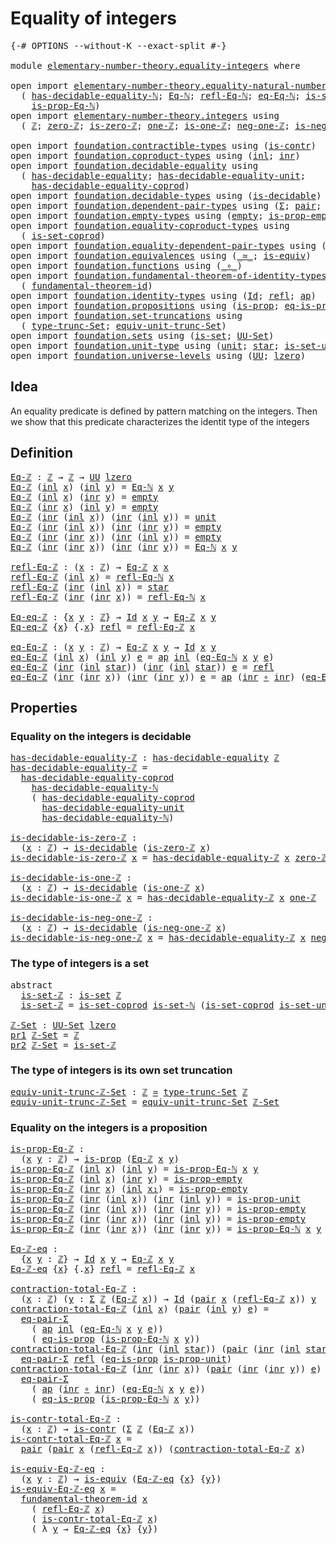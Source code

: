 # Equality of integers

<pre class="Agda"><a id="33" class="Symbol">{-#</a> <a id="37" class="Keyword">OPTIONS</a> <a id="45" class="Pragma">--without-K</a> <a id="57" class="Pragma">--exact-split</a> <a id="71" class="Symbol">#-}</a>

<a id="76" class="Keyword">module</a> <a id="83" href="elementary-number-theory.equality-integers.html" class="Module">elementary-number-theory.equality-integers</a> <a id="126" class="Keyword">where</a>

<a id="133" class="Keyword">open</a> <a id="138" class="Keyword">import</a> <a id="145" href="elementary-number-theory.equality-natural-numbers.html" class="Module">elementary-number-theory.equality-natural-numbers</a> <a id="195" class="Keyword">using</a>
  <a id="203" class="Symbol">(</a> <a id="205" href="elementary-number-theory.equality-natural-numbers.html#2678" class="Function">has-decidable-equality-ℕ</a><a id="229" class="Symbol">;</a> <a id="231" href="elementary-number-theory.equality-natural-numbers.html#1527" class="Function">Eq-ℕ</a><a id="235" class="Symbol">;</a> <a id="237" href="elementary-number-theory.equality-natural-numbers.html#1938" class="Function">refl-Eq-ℕ</a><a id="246" class="Symbol">;</a> <a id="248" href="elementary-number-theory.equality-natural-numbers.html#2106" class="Function">eq-Eq-ℕ</a><a id="255" class="Symbol">;</a> <a id="257" href="elementary-number-theory.equality-natural-numbers.html#2249" class="Function">is-set-ℕ</a><a id="265" class="Symbol">;</a>
    <a id="271" href="elementary-number-theory.equality-natural-numbers.html#1689" class="Function">is-prop-Eq-ℕ</a><a id="283" class="Symbol">)</a>
<a id="285" class="Keyword">open</a> <a id="290" class="Keyword">import</a> <a id="297" href="elementary-number-theory.integers.html" class="Module">elementary-number-theory.integers</a> <a id="331" class="Keyword">using</a>
  <a id="339" class="Symbol">(</a> <a id="341" href="elementary-number-theory.integers.html#1789" class="Function">ℤ</a><a id="342" class="Symbol">;</a> <a id="344" href="elementary-number-theory.integers.html#2041" class="Function">zero-ℤ</a><a id="350" class="Symbol">;</a> <a id="352" href="elementary-number-theory.integers.html#2077" class="Function">is-zero-ℤ</a><a id="361" class="Symbol">;</a> <a id="363" href="elementary-number-theory.integers.html#2282" class="Function">one-ℤ</a><a id="368" class="Symbol">;</a> <a id="370" href="elementary-number-theory.integers.html#2315" class="Function">is-one-ℤ</a><a id="378" class="Symbol">;</a> <a id="380" href="elementary-number-theory.integers.html#1917" class="Function">neg-one-ℤ</a><a id="389" class="Symbol">;</a> <a id="391" href="elementary-number-theory.integers.html#1958" class="Function">is-neg-one-ℤ</a><a id="403" class="Symbol">)</a>

<a id="406" class="Keyword">open</a> <a id="411" class="Keyword">import</a> <a id="418" href="foundation.contractible-types.html" class="Module">foundation.contractible-types</a> <a id="448" class="Keyword">using</a> <a id="454" class="Symbol">(</a><a id="455" href="foundation-core.contractible-types.html#925" class="Function">is-contr</a><a id="463" class="Symbol">)</a>
<a id="465" class="Keyword">open</a> <a id="470" class="Keyword">import</a> <a id="477" href="foundation.coproduct-types.html" class="Module">foundation.coproduct-types</a> <a id="504" class="Keyword">using</a> <a id="510" class="Symbol">(</a><a id="511" href="foundation.coproduct-types.html#1239" class="InductiveConstructor">inl</a><a id="514" class="Symbol">;</a> <a id="516" href="foundation.coproduct-types.html#1262" class="InductiveConstructor">inr</a><a id="519" class="Symbol">)</a>
<a id="521" class="Keyword">open</a> <a id="526" class="Keyword">import</a> <a id="533" href="foundation.decidable-equality.html" class="Module">foundation.decidable-equality</a> <a id="563" class="Keyword">using</a>
  <a id="571" class="Symbol">(</a> <a id="573" href="foundation.decidable-equality.html#1785" class="Function">has-decidable-equality</a><a id="595" class="Symbol">;</a> <a id="597" href="foundation.decidable-equality.html#2346" class="Function">has-decidable-equality-unit</a><a id="624" class="Symbol">;</a>
    <a id="630" href="foundation.decidable-equality.html#10237" class="Function">has-decidable-equality-coprod</a><a id="659" class="Symbol">)</a>
<a id="661" class="Keyword">open</a> <a id="666" class="Keyword">import</a> <a id="673" href="foundation.decidable-types.html" class="Module">foundation.decidable-types</a> <a id="700" class="Keyword">using</a> <a id="706" class="Symbol">(</a><a id="707" href="foundation.decidable-types.html#1741" class="Function">is-decidable</a><a id="719" class="Symbol">)</a>
<a id="721" class="Keyword">open</a> <a id="726" class="Keyword">import</a> <a id="733" href="foundation.dependent-pair-types.html" class="Module">foundation.dependent-pair-types</a> <a id="765" class="Keyword">using</a> <a id="771" class="Symbol">(</a><a id="772" href="foundation-core.dependent-pair-types.html#502" class="Record">Σ</a><a id="773" class="Symbol">;</a> <a id="775" href="foundation-core.dependent-pair-types.html#575" class="InductiveConstructor">pair</a><a id="779" class="Symbol">;</a> <a id="781" href="foundation-core.dependent-pair-types.html#592" class="Field">pr1</a><a id="784" class="Symbol">;</a> <a id="786" href="foundation-core.dependent-pair-types.html#604" class="Field">pr2</a><a id="789" class="Symbol">)</a>
<a id="791" class="Keyword">open</a> <a id="796" class="Keyword">import</a> <a id="803" href="foundation.empty-types.html" class="Module">foundation.empty-types</a> <a id="826" class="Keyword">using</a> <a id="832" class="Symbol">(</a><a id="833" href="foundation-core.empty-types.html#1044" class="Datatype">empty</a><a id="838" class="Symbol">;</a> <a id="840" href="foundation-core.empty-types.html#2364" class="Function">is-prop-empty</a><a id="853" class="Symbol">)</a>
<a id="855" class="Keyword">open</a> <a id="860" class="Keyword">import</a> <a id="867" href="foundation.equality-coproduct-types.html" class="Module">foundation.equality-coproduct-types</a> <a id="903" class="Keyword">using</a>
  <a id="911" class="Symbol">(</a> <a id="913" href="foundation.equality-coproduct-types.html#11156" class="Function">is-set-coprod</a><a id="926" class="Symbol">)</a>
<a id="928" class="Keyword">open</a> <a id="933" class="Keyword">import</a> <a id="940" href="foundation.equality-dependent-pair-types.html" class="Module">foundation.equality-dependent-pair-types</a> <a id="981" class="Keyword">using</a> <a id="987" class="Symbol">(</a><a id="988" href="foundation.equality-dependent-pair-types.html#1273" class="Function">eq-pair-Σ</a><a id="997" class="Symbol">)</a>
<a id="999" class="Keyword">open</a> <a id="1004" class="Keyword">import</a> <a id="1011" href="foundation.equivalences.html" class="Module">foundation.equivalences</a> <a id="1035" class="Keyword">using</a> <a id="1041" class="Symbol">(</a><a id="1042" href="foundation-core.equivalences.html#1607" class="Function Operator">_≃_</a><a id="1045" class="Symbol">;</a> <a id="1047" href="foundation-core.equivalences.html#1542" class="Function">is-equiv</a><a id="1055" class="Symbol">)</a>
<a id="1057" class="Keyword">open</a> <a id="1062" class="Keyword">import</a> <a id="1069" href="foundation.functions.html" class="Module">foundation.functions</a> <a id="1090" class="Keyword">using</a> <a id="1096" class="Symbol">(</a><a id="1097" href="foundation-core.functions.html#407" class="Function Operator">_∘_</a><a id="1100" class="Symbol">)</a>
<a id="1102" class="Keyword">open</a> <a id="1107" class="Keyword">import</a> <a id="1114" href="foundation.fundamental-theorem-of-identity-types.html" class="Module">foundation.fundamental-theorem-of-identity-types</a> <a id="1163" class="Keyword">using</a>
  <a id="1171" class="Symbol">(</a> <a id="1173" href="foundation-core.fundamental-theorem-of-identity-types.html#1888" class="Function">fundamental-theorem-id</a><a id="1195" class="Symbol">)</a>
<a id="1197" class="Keyword">open</a> <a id="1202" class="Keyword">import</a> <a id="1209" href="foundation.identity-types.html" class="Module">foundation.identity-types</a> <a id="1235" class="Keyword">using</a> <a id="1241" class="Symbol">(</a><a id="1242" href="foundation-core.identity-types.html#641" class="Datatype">Id</a><a id="1244" class="Symbol">;</a> <a id="1246" href="foundation-core.identity-types.html#694" class="InductiveConstructor">refl</a><a id="1250" class="Symbol">;</a> <a id="1252" href="foundation-core.identity-types.html#2853" class="Function">ap</a><a id="1254" class="Symbol">)</a>
<a id="1256" class="Keyword">open</a> <a id="1261" class="Keyword">import</a> <a id="1268" href="foundation.propositions.html" class="Module">foundation.propositions</a> <a id="1292" class="Keyword">using</a> <a id="1298" class="Symbol">(</a><a id="1299" href="foundation-core.propositions.html#1246" class="Function">is-prop</a><a id="1306" class="Symbol">;</a> <a id="1308" href="foundation-core.propositions.html#2649" class="Function">eq-is-prop</a><a id="1318" class="Symbol">)</a>
<a id="1320" class="Keyword">open</a> <a id="1325" class="Keyword">import</a> <a id="1332" href="foundation.set-truncations.html" class="Module">foundation.set-truncations</a> <a id="1359" class="Keyword">using</a>
  <a id="1367" class="Symbol">(</a> <a id="1369" href="foundation.set-truncations.html#3386" class="Postulate">type-trunc-Set</a><a id="1383" class="Symbol">;</a> <a id="1385" href="foundation.set-truncations.html#11287" class="Function">equiv-unit-trunc-Set</a><a id="1405" class="Symbol">)</a>
<a id="1407" class="Keyword">open</a> <a id="1412" class="Keyword">import</a> <a id="1419" href="foundation.sets.html" class="Module">foundation.sets</a> <a id="1435" class="Keyword">using</a> <a id="1441" class="Symbol">(</a><a id="1442" href="foundation-core.sets.html#1099" class="Function">is-set</a><a id="1448" class="Symbol">;</a> <a id="1450" href="foundation-core.sets.html#1177" class="Function">UU-Set</a><a id="1456" class="Symbol">)</a>
<a id="1458" class="Keyword">open</a> <a id="1463" class="Keyword">import</a> <a id="1470" href="foundation.unit-type.html" class="Module">foundation.unit-type</a> <a id="1491" class="Keyword">using</a> <a id="1497" class="Symbol">(</a><a id="1498" href="foundation.unit-type.html#975" class="Datatype">unit</a><a id="1502" class="Symbol">;</a> <a id="1504" href="foundation.unit-type.html#999" class="InductiveConstructor">star</a><a id="1508" class="Symbol">;</a> <a id="1510" href="foundation.unit-type.html#2613" class="Function">is-set-unit</a><a id="1521" class="Symbol">;</a> <a id="1523" href="foundation.unit-type.html#2408" class="Function">is-prop-unit</a><a id="1535" class="Symbol">)</a>
<a id="1537" class="Keyword">open</a> <a id="1542" class="Keyword">import</a> <a id="1549" href="foundation.universe-levels.html" class="Module">foundation.universe-levels</a> <a id="1576" class="Keyword">using</a> <a id="1582" class="Symbol">(</a><a id="1583" href="foundation-core.universe-levels.html#222" class="Primitive">UU</a><a id="1585" class="Symbol">;</a> <a id="1587" href="Agda.Primitive.html#764" class="Primitive">lzero</a><a id="1592" class="Symbol">)</a>
</pre>
## Idea

An equality predicate is defined by pattern matching on the integers. Then we show that this predicate characterizes the identit type of the integers

## Definition

<pre class="Agda"><a id="Eq-ℤ"></a><a id="1782" href="elementary-number-theory.equality-integers.html#1782" class="Function">Eq-ℤ</a> <a id="1787" class="Symbol">:</a> <a id="1789" href="elementary-number-theory.integers.html#1789" class="Function">ℤ</a> <a id="1791" class="Symbol">→</a> <a id="1793" href="elementary-number-theory.integers.html#1789" class="Function">ℤ</a> <a id="1795" class="Symbol">→</a> <a id="1797" href="foundation-core.universe-levels.html#222" class="Primitive">UU</a> <a id="1800" href="Agda.Primitive.html#764" class="Primitive">lzero</a>
<a id="1806" href="elementary-number-theory.equality-integers.html#1782" class="Function">Eq-ℤ</a> <a id="1811" class="Symbol">(</a><a id="1812" href="foundation.coproduct-types.html#1239" class="InductiveConstructor">inl</a> <a id="1816" href="elementary-number-theory.equality-integers.html#1816" class="Bound">x</a><a id="1817" class="Symbol">)</a> <a id="1819" class="Symbol">(</a><a id="1820" href="foundation.coproduct-types.html#1239" class="InductiveConstructor">inl</a> <a id="1824" href="elementary-number-theory.equality-integers.html#1824" class="Bound">y</a><a id="1825" class="Symbol">)</a> <a id="1827" class="Symbol">=</a> <a id="1829" href="elementary-number-theory.equality-natural-numbers.html#1527" class="Function">Eq-ℕ</a> <a id="1834" href="elementary-number-theory.equality-integers.html#1816" class="Bound">x</a> <a id="1836" href="elementary-number-theory.equality-integers.html#1824" class="Bound">y</a>
<a id="1838" href="elementary-number-theory.equality-integers.html#1782" class="Function">Eq-ℤ</a> <a id="1843" class="Symbol">(</a><a id="1844" href="foundation.coproduct-types.html#1239" class="InductiveConstructor">inl</a> <a id="1848" href="elementary-number-theory.equality-integers.html#1848" class="Bound">x</a><a id="1849" class="Symbol">)</a> <a id="1851" class="Symbol">(</a><a id="1852" href="foundation.coproduct-types.html#1262" class="InductiveConstructor">inr</a> <a id="1856" href="elementary-number-theory.equality-integers.html#1856" class="Bound">y</a><a id="1857" class="Symbol">)</a> <a id="1859" class="Symbol">=</a> <a id="1861" href="foundation-core.empty-types.html#1044" class="Datatype">empty</a>
<a id="1867" href="elementary-number-theory.equality-integers.html#1782" class="Function">Eq-ℤ</a> <a id="1872" class="Symbol">(</a><a id="1873" href="foundation.coproduct-types.html#1262" class="InductiveConstructor">inr</a> <a id="1877" href="elementary-number-theory.equality-integers.html#1877" class="Bound">x</a><a id="1878" class="Symbol">)</a> <a id="1880" class="Symbol">(</a><a id="1881" href="foundation.coproduct-types.html#1239" class="InductiveConstructor">inl</a> <a id="1885" href="elementary-number-theory.equality-integers.html#1885" class="Bound">y</a><a id="1886" class="Symbol">)</a> <a id="1888" class="Symbol">=</a> <a id="1890" href="foundation-core.empty-types.html#1044" class="Datatype">empty</a>
<a id="1896" href="elementary-number-theory.equality-integers.html#1782" class="Function">Eq-ℤ</a> <a id="1901" class="Symbol">(</a><a id="1902" href="foundation.coproduct-types.html#1262" class="InductiveConstructor">inr</a> <a id="1906" class="Symbol">(</a><a id="1907" href="foundation.coproduct-types.html#1239" class="InductiveConstructor">inl</a> <a id="1911" href="elementary-number-theory.equality-integers.html#1911" class="Bound">x</a><a id="1912" class="Symbol">))</a> <a id="1915" class="Symbol">(</a><a id="1916" href="foundation.coproduct-types.html#1262" class="InductiveConstructor">inr</a> <a id="1920" class="Symbol">(</a><a id="1921" href="foundation.coproduct-types.html#1239" class="InductiveConstructor">inl</a> <a id="1925" href="elementary-number-theory.equality-integers.html#1925" class="Bound">y</a><a id="1926" class="Symbol">))</a> <a id="1929" class="Symbol">=</a> <a id="1931" href="foundation.unit-type.html#975" class="Datatype">unit</a>
<a id="1936" href="elementary-number-theory.equality-integers.html#1782" class="Function">Eq-ℤ</a> <a id="1941" class="Symbol">(</a><a id="1942" href="foundation.coproduct-types.html#1262" class="InductiveConstructor">inr</a> <a id="1946" class="Symbol">(</a><a id="1947" href="foundation.coproduct-types.html#1239" class="InductiveConstructor">inl</a> <a id="1951" href="elementary-number-theory.equality-integers.html#1951" class="Bound">x</a><a id="1952" class="Symbol">))</a> <a id="1955" class="Symbol">(</a><a id="1956" href="foundation.coproduct-types.html#1262" class="InductiveConstructor">inr</a> <a id="1960" class="Symbol">(</a><a id="1961" href="foundation.coproduct-types.html#1262" class="InductiveConstructor">inr</a> <a id="1965" href="elementary-number-theory.equality-integers.html#1965" class="Bound">y</a><a id="1966" class="Symbol">))</a> <a id="1969" class="Symbol">=</a> <a id="1971" href="foundation-core.empty-types.html#1044" class="Datatype">empty</a>
<a id="1977" href="elementary-number-theory.equality-integers.html#1782" class="Function">Eq-ℤ</a> <a id="1982" class="Symbol">(</a><a id="1983" href="foundation.coproduct-types.html#1262" class="InductiveConstructor">inr</a> <a id="1987" class="Symbol">(</a><a id="1988" href="foundation.coproduct-types.html#1262" class="InductiveConstructor">inr</a> <a id="1992" href="elementary-number-theory.equality-integers.html#1992" class="Bound">x</a><a id="1993" class="Symbol">))</a> <a id="1996" class="Symbol">(</a><a id="1997" href="foundation.coproduct-types.html#1262" class="InductiveConstructor">inr</a> <a id="2001" class="Symbol">(</a><a id="2002" href="foundation.coproduct-types.html#1239" class="InductiveConstructor">inl</a> <a id="2006" href="elementary-number-theory.equality-integers.html#2006" class="Bound">y</a><a id="2007" class="Symbol">))</a> <a id="2010" class="Symbol">=</a> <a id="2012" href="foundation-core.empty-types.html#1044" class="Datatype">empty</a>
<a id="2018" href="elementary-number-theory.equality-integers.html#1782" class="Function">Eq-ℤ</a> <a id="2023" class="Symbol">(</a><a id="2024" href="foundation.coproduct-types.html#1262" class="InductiveConstructor">inr</a> <a id="2028" class="Symbol">(</a><a id="2029" href="foundation.coproduct-types.html#1262" class="InductiveConstructor">inr</a> <a id="2033" href="elementary-number-theory.equality-integers.html#2033" class="Bound">x</a><a id="2034" class="Symbol">))</a> <a id="2037" class="Symbol">(</a><a id="2038" href="foundation.coproduct-types.html#1262" class="InductiveConstructor">inr</a> <a id="2042" class="Symbol">(</a><a id="2043" href="foundation.coproduct-types.html#1262" class="InductiveConstructor">inr</a> <a id="2047" href="elementary-number-theory.equality-integers.html#2047" class="Bound">y</a><a id="2048" class="Symbol">))</a> <a id="2051" class="Symbol">=</a> <a id="2053" href="elementary-number-theory.equality-natural-numbers.html#1527" class="Function">Eq-ℕ</a> <a id="2058" href="elementary-number-theory.equality-integers.html#2033" class="Bound">x</a> <a id="2060" href="elementary-number-theory.equality-integers.html#2047" class="Bound">y</a>

<a id="refl-Eq-ℤ"></a><a id="2063" href="elementary-number-theory.equality-integers.html#2063" class="Function">refl-Eq-ℤ</a> <a id="2073" class="Symbol">:</a> <a id="2075" class="Symbol">(</a><a id="2076" href="elementary-number-theory.equality-integers.html#2076" class="Bound">x</a> <a id="2078" class="Symbol">:</a> <a id="2080" href="elementary-number-theory.integers.html#1789" class="Function">ℤ</a><a id="2081" class="Symbol">)</a> <a id="2083" class="Symbol">→</a> <a id="2085" href="elementary-number-theory.equality-integers.html#1782" class="Function">Eq-ℤ</a> <a id="2090" href="elementary-number-theory.equality-integers.html#2076" class="Bound">x</a> <a id="2092" href="elementary-number-theory.equality-integers.html#2076" class="Bound">x</a>
<a id="2094" href="elementary-number-theory.equality-integers.html#2063" class="Function">refl-Eq-ℤ</a> <a id="2104" class="Symbol">(</a><a id="2105" href="foundation.coproduct-types.html#1239" class="InductiveConstructor">inl</a> <a id="2109" href="elementary-number-theory.equality-integers.html#2109" class="Bound">x</a><a id="2110" class="Symbol">)</a> <a id="2112" class="Symbol">=</a> <a id="2114" href="elementary-number-theory.equality-natural-numbers.html#1938" class="Function">refl-Eq-ℕ</a> <a id="2124" href="elementary-number-theory.equality-integers.html#2109" class="Bound">x</a>
<a id="2126" href="elementary-number-theory.equality-integers.html#2063" class="Function">refl-Eq-ℤ</a> <a id="2136" class="Symbol">(</a><a id="2137" href="foundation.coproduct-types.html#1262" class="InductiveConstructor">inr</a> <a id="2141" class="Symbol">(</a><a id="2142" href="foundation.coproduct-types.html#1239" class="InductiveConstructor">inl</a> <a id="2146" href="elementary-number-theory.equality-integers.html#2146" class="Bound">x</a><a id="2147" class="Symbol">))</a> <a id="2150" class="Symbol">=</a> <a id="2152" href="foundation.unit-type.html#999" class="InductiveConstructor">star</a>
<a id="2157" href="elementary-number-theory.equality-integers.html#2063" class="Function">refl-Eq-ℤ</a> <a id="2167" class="Symbol">(</a><a id="2168" href="foundation.coproduct-types.html#1262" class="InductiveConstructor">inr</a> <a id="2172" class="Symbol">(</a><a id="2173" href="foundation.coproduct-types.html#1262" class="InductiveConstructor">inr</a> <a id="2177" href="elementary-number-theory.equality-integers.html#2177" class="Bound">x</a><a id="2178" class="Symbol">))</a> <a id="2181" class="Symbol">=</a> <a id="2183" href="elementary-number-theory.equality-natural-numbers.html#1938" class="Function">refl-Eq-ℕ</a> <a id="2193" href="elementary-number-theory.equality-integers.html#2177" class="Bound">x</a>

<a id="Eq-eq-ℤ"></a><a id="2196" href="elementary-number-theory.equality-integers.html#2196" class="Function">Eq-eq-ℤ</a> <a id="2204" class="Symbol">:</a> <a id="2206" class="Symbol">{</a><a id="2207" href="elementary-number-theory.equality-integers.html#2207" class="Bound">x</a> <a id="2209" href="elementary-number-theory.equality-integers.html#2209" class="Bound">y</a> <a id="2211" class="Symbol">:</a> <a id="2213" href="elementary-number-theory.integers.html#1789" class="Function">ℤ</a><a id="2214" class="Symbol">}</a> <a id="2216" class="Symbol">→</a> <a id="2218" href="foundation-core.identity-types.html#641" class="Datatype">Id</a> <a id="2221" href="elementary-number-theory.equality-integers.html#2207" class="Bound">x</a> <a id="2223" href="elementary-number-theory.equality-integers.html#2209" class="Bound">y</a> <a id="2225" class="Symbol">→</a> <a id="2227" href="elementary-number-theory.equality-integers.html#1782" class="Function">Eq-ℤ</a> <a id="2232" href="elementary-number-theory.equality-integers.html#2207" class="Bound">x</a> <a id="2234" href="elementary-number-theory.equality-integers.html#2209" class="Bound">y</a>
<a id="2236" href="elementary-number-theory.equality-integers.html#2196" class="Function">Eq-eq-ℤ</a> <a id="2244" class="Symbol">{</a><a id="2245" href="elementary-number-theory.equality-integers.html#2245" class="Bound">x</a><a id="2246" class="Symbol">}</a> <a id="2248" class="Symbol">{</a><a id="2249" class="DottedPattern Symbol">.</a><a id="2250" href="elementary-number-theory.equality-integers.html#2245" class="DottedPattern Bound">x</a><a id="2251" class="Symbol">}</a> <a id="2253" href="foundation-core.identity-types.html#694" class="InductiveConstructor">refl</a> <a id="2258" class="Symbol">=</a> <a id="2260" href="elementary-number-theory.equality-integers.html#2063" class="Function">refl-Eq-ℤ</a> <a id="2270" href="elementary-number-theory.equality-integers.html#2245" class="Bound">x</a>

<a id="eq-Eq-ℤ"></a><a id="2273" href="elementary-number-theory.equality-integers.html#2273" class="Function">eq-Eq-ℤ</a> <a id="2281" class="Symbol">:</a> <a id="2283" class="Symbol">(</a><a id="2284" href="elementary-number-theory.equality-integers.html#2284" class="Bound">x</a> <a id="2286" href="elementary-number-theory.equality-integers.html#2286" class="Bound">y</a> <a id="2288" class="Symbol">:</a> <a id="2290" href="elementary-number-theory.integers.html#1789" class="Function">ℤ</a><a id="2291" class="Symbol">)</a> <a id="2293" class="Symbol">→</a> <a id="2295" href="elementary-number-theory.equality-integers.html#1782" class="Function">Eq-ℤ</a> <a id="2300" href="elementary-number-theory.equality-integers.html#2284" class="Bound">x</a> <a id="2302" href="elementary-number-theory.equality-integers.html#2286" class="Bound">y</a> <a id="2304" class="Symbol">→</a> <a id="2306" href="foundation-core.identity-types.html#641" class="Datatype">Id</a> <a id="2309" href="elementary-number-theory.equality-integers.html#2284" class="Bound">x</a> <a id="2311" href="elementary-number-theory.equality-integers.html#2286" class="Bound">y</a>
<a id="2313" href="elementary-number-theory.equality-integers.html#2273" class="Function">eq-Eq-ℤ</a> <a id="2321" class="Symbol">(</a><a id="2322" href="foundation.coproduct-types.html#1239" class="InductiveConstructor">inl</a> <a id="2326" href="elementary-number-theory.equality-integers.html#2326" class="Bound">x</a><a id="2327" class="Symbol">)</a> <a id="2329" class="Symbol">(</a><a id="2330" href="foundation.coproduct-types.html#1239" class="InductiveConstructor">inl</a> <a id="2334" href="elementary-number-theory.equality-integers.html#2334" class="Bound">y</a><a id="2335" class="Symbol">)</a> <a id="2337" href="elementary-number-theory.equality-integers.html#2337" class="Bound">e</a> <a id="2339" class="Symbol">=</a> <a id="2341" href="foundation-core.identity-types.html#2853" class="Function">ap</a> <a id="2344" href="foundation.coproduct-types.html#1239" class="InductiveConstructor">inl</a> <a id="2348" class="Symbol">(</a><a id="2349" href="elementary-number-theory.equality-natural-numbers.html#2106" class="Function">eq-Eq-ℕ</a> <a id="2357" href="elementary-number-theory.equality-integers.html#2326" class="Bound">x</a> <a id="2359" href="elementary-number-theory.equality-integers.html#2334" class="Bound">y</a> <a id="2361" href="elementary-number-theory.equality-integers.html#2337" class="Bound">e</a><a id="2362" class="Symbol">)</a>
<a id="2364" href="elementary-number-theory.equality-integers.html#2273" class="Function">eq-Eq-ℤ</a> <a id="2372" class="Symbol">(</a><a id="2373" href="foundation.coproduct-types.html#1262" class="InductiveConstructor">inr</a> <a id="2377" class="Symbol">(</a><a id="2378" href="foundation.coproduct-types.html#1239" class="InductiveConstructor">inl</a> <a id="2382" href="foundation.unit-type.html#999" class="InductiveConstructor">star</a><a id="2386" class="Symbol">))</a> <a id="2389" class="Symbol">(</a><a id="2390" href="foundation.coproduct-types.html#1262" class="InductiveConstructor">inr</a> <a id="2394" class="Symbol">(</a><a id="2395" href="foundation.coproduct-types.html#1239" class="InductiveConstructor">inl</a> <a id="2399" href="foundation.unit-type.html#999" class="InductiveConstructor">star</a><a id="2403" class="Symbol">))</a> <a id="2406" href="elementary-number-theory.equality-integers.html#2406" class="Bound">e</a> <a id="2408" class="Symbol">=</a> <a id="2410" href="foundation-core.identity-types.html#694" class="InductiveConstructor">refl</a>
<a id="2415" href="elementary-number-theory.equality-integers.html#2273" class="Function">eq-Eq-ℤ</a> <a id="2423" class="Symbol">(</a><a id="2424" href="foundation.coproduct-types.html#1262" class="InductiveConstructor">inr</a> <a id="2428" class="Symbol">(</a><a id="2429" href="foundation.coproduct-types.html#1262" class="InductiveConstructor">inr</a> <a id="2433" href="elementary-number-theory.equality-integers.html#2433" class="Bound">x</a><a id="2434" class="Symbol">))</a> <a id="2437" class="Symbol">(</a><a id="2438" href="foundation.coproduct-types.html#1262" class="InductiveConstructor">inr</a> <a id="2442" class="Symbol">(</a><a id="2443" href="foundation.coproduct-types.html#1262" class="InductiveConstructor">inr</a> <a id="2447" href="elementary-number-theory.equality-integers.html#2447" class="Bound">y</a><a id="2448" class="Symbol">))</a> <a id="2451" href="elementary-number-theory.equality-integers.html#2451" class="Bound">e</a> <a id="2453" class="Symbol">=</a> <a id="2455" href="foundation-core.identity-types.html#2853" class="Function">ap</a> <a id="2458" class="Symbol">(</a><a id="2459" href="foundation.coproduct-types.html#1262" class="InductiveConstructor">inr</a> <a id="2463" href="foundation-core.functions.html#407" class="Function Operator">∘</a> <a id="2465" href="foundation.coproduct-types.html#1262" class="InductiveConstructor">inr</a><a id="2468" class="Symbol">)</a> <a id="2470" class="Symbol">(</a><a id="2471" href="elementary-number-theory.equality-natural-numbers.html#2106" class="Function">eq-Eq-ℕ</a> <a id="2479" href="elementary-number-theory.equality-integers.html#2433" class="Bound">x</a> <a id="2481" href="elementary-number-theory.equality-integers.html#2447" class="Bound">y</a> <a id="2483" href="elementary-number-theory.equality-integers.html#2451" class="Bound">e</a><a id="2484" class="Symbol">)</a>
</pre>
## Properties

### Equality on the integers is decidable

<pre class="Agda"><a id="has-decidable-equality-ℤ"></a><a id="2557" href="elementary-number-theory.equality-integers.html#2557" class="Function">has-decidable-equality-ℤ</a> <a id="2582" class="Symbol">:</a> <a id="2584" href="foundation.decidable-equality.html#1785" class="Function">has-decidable-equality</a> <a id="2607" href="elementary-number-theory.integers.html#1789" class="Function">ℤ</a>
<a id="2609" href="elementary-number-theory.equality-integers.html#2557" class="Function">has-decidable-equality-ℤ</a> <a id="2634" class="Symbol">=</a>
  <a id="2638" href="foundation.decidable-equality.html#10237" class="Function">has-decidable-equality-coprod</a>
    <a id="2672" href="elementary-number-theory.equality-natural-numbers.html#2678" class="Function">has-decidable-equality-ℕ</a>
    <a id="2701" class="Symbol">(</a> <a id="2703" href="foundation.decidable-equality.html#10237" class="Function">has-decidable-equality-coprod</a>
      <a id="2739" href="foundation.decidable-equality.html#2346" class="Function">has-decidable-equality-unit</a>
      <a id="2773" href="elementary-number-theory.equality-natural-numbers.html#2678" class="Function">has-decidable-equality-ℕ</a><a id="2797" class="Symbol">)</a>

<a id="is-decidable-is-zero-ℤ"></a><a id="2800" href="elementary-number-theory.equality-integers.html#2800" class="Function">is-decidable-is-zero-ℤ</a> <a id="2823" class="Symbol">:</a>
  <a id="2827" class="Symbol">(</a><a id="2828" href="elementary-number-theory.equality-integers.html#2828" class="Bound">x</a> <a id="2830" class="Symbol">:</a> <a id="2832" href="elementary-number-theory.integers.html#1789" class="Function">ℤ</a><a id="2833" class="Symbol">)</a> <a id="2835" class="Symbol">→</a> <a id="2837" href="foundation.decidable-types.html#1741" class="Function">is-decidable</a> <a id="2850" class="Symbol">(</a><a id="2851" href="elementary-number-theory.integers.html#2077" class="Function">is-zero-ℤ</a> <a id="2861" href="elementary-number-theory.equality-integers.html#2828" class="Bound">x</a><a id="2862" class="Symbol">)</a>
<a id="2864" href="elementary-number-theory.equality-integers.html#2800" class="Function">is-decidable-is-zero-ℤ</a> <a id="2887" href="elementary-number-theory.equality-integers.html#2887" class="Bound">x</a> <a id="2889" class="Symbol">=</a> <a id="2891" href="elementary-number-theory.equality-integers.html#2557" class="Function">has-decidable-equality-ℤ</a> <a id="2916" href="elementary-number-theory.equality-integers.html#2887" class="Bound">x</a> <a id="2918" href="elementary-number-theory.integers.html#2041" class="Function">zero-ℤ</a>

<a id="is-decidable-is-one-ℤ"></a><a id="2926" href="elementary-number-theory.equality-integers.html#2926" class="Function">is-decidable-is-one-ℤ</a> <a id="2948" class="Symbol">:</a>
  <a id="2952" class="Symbol">(</a><a id="2953" href="elementary-number-theory.equality-integers.html#2953" class="Bound">x</a> <a id="2955" class="Symbol">:</a> <a id="2957" href="elementary-number-theory.integers.html#1789" class="Function">ℤ</a><a id="2958" class="Symbol">)</a> <a id="2960" class="Symbol">→</a> <a id="2962" href="foundation.decidable-types.html#1741" class="Function">is-decidable</a> <a id="2975" class="Symbol">(</a><a id="2976" href="elementary-number-theory.integers.html#2315" class="Function">is-one-ℤ</a> <a id="2985" href="elementary-number-theory.equality-integers.html#2953" class="Bound">x</a><a id="2986" class="Symbol">)</a>
<a id="2988" href="elementary-number-theory.equality-integers.html#2926" class="Function">is-decidable-is-one-ℤ</a> <a id="3010" href="elementary-number-theory.equality-integers.html#3010" class="Bound">x</a> <a id="3012" class="Symbol">=</a> <a id="3014" href="elementary-number-theory.equality-integers.html#2557" class="Function">has-decidable-equality-ℤ</a> <a id="3039" href="elementary-number-theory.equality-integers.html#3010" class="Bound">x</a> <a id="3041" href="elementary-number-theory.integers.html#2282" class="Function">one-ℤ</a>

<a id="is-decidable-is-neg-one-ℤ"></a><a id="3048" href="elementary-number-theory.equality-integers.html#3048" class="Function">is-decidable-is-neg-one-ℤ</a> <a id="3074" class="Symbol">:</a>
  <a id="3078" class="Symbol">(</a><a id="3079" href="elementary-number-theory.equality-integers.html#3079" class="Bound">x</a> <a id="3081" class="Symbol">:</a> <a id="3083" href="elementary-number-theory.integers.html#1789" class="Function">ℤ</a><a id="3084" class="Symbol">)</a> <a id="3086" class="Symbol">→</a> <a id="3088" href="foundation.decidable-types.html#1741" class="Function">is-decidable</a> <a id="3101" class="Symbol">(</a><a id="3102" href="elementary-number-theory.integers.html#1958" class="Function">is-neg-one-ℤ</a> <a id="3115" href="elementary-number-theory.equality-integers.html#3079" class="Bound">x</a><a id="3116" class="Symbol">)</a>
<a id="3118" href="elementary-number-theory.equality-integers.html#3048" class="Function">is-decidable-is-neg-one-ℤ</a> <a id="3144" href="elementary-number-theory.equality-integers.html#3144" class="Bound">x</a> <a id="3146" class="Symbol">=</a> <a id="3148" href="elementary-number-theory.equality-integers.html#2557" class="Function">has-decidable-equality-ℤ</a> <a id="3173" href="elementary-number-theory.equality-integers.html#3144" class="Bound">x</a> <a id="3175" href="elementary-number-theory.integers.html#1917" class="Function">neg-one-ℤ</a>
</pre>
### The type of integers is a set

<pre class="Agda"><a id="3233" class="Keyword">abstract</a>
  <a id="is-set-ℤ"></a><a id="3244" href="elementary-number-theory.equality-integers.html#3244" class="Function">is-set-ℤ</a> <a id="3253" class="Symbol">:</a> <a id="3255" href="foundation-core.sets.html#1099" class="Function">is-set</a> <a id="3262" href="elementary-number-theory.integers.html#1789" class="Function">ℤ</a>
  <a id="3266" href="elementary-number-theory.equality-integers.html#3244" class="Function">is-set-ℤ</a> <a id="3275" class="Symbol">=</a> <a id="3277" href="foundation.equality-coproduct-types.html#11156" class="Function">is-set-coprod</a> <a id="3291" href="elementary-number-theory.equality-natural-numbers.html#2249" class="Function">is-set-ℕ</a> <a id="3300" class="Symbol">(</a><a id="3301" href="foundation.equality-coproduct-types.html#11156" class="Function">is-set-coprod</a> <a id="3315" href="foundation.unit-type.html#2613" class="Function">is-set-unit</a> <a id="3327" href="elementary-number-theory.equality-natural-numbers.html#2249" class="Function">is-set-ℕ</a><a id="3335" class="Symbol">)</a>

<a id="ℤ-Set"></a><a id="3338" href="elementary-number-theory.equality-integers.html#3338" class="Function">ℤ-Set</a> <a id="3344" class="Symbol">:</a> <a id="3346" href="foundation-core.sets.html#1177" class="Function">UU-Set</a> <a id="3353" href="Agda.Primitive.html#764" class="Primitive">lzero</a>
<a id="3359" href="foundation-core.dependent-pair-types.html#592" class="Field">pr1</a> <a id="3363" href="elementary-number-theory.equality-integers.html#3338" class="Function">ℤ-Set</a> <a id="3369" class="Symbol">=</a> <a id="3371" href="elementary-number-theory.integers.html#1789" class="Function">ℤ</a>
<a id="3373" href="foundation-core.dependent-pair-types.html#604" class="Field">pr2</a> <a id="3377" href="elementary-number-theory.equality-integers.html#3338" class="Function">ℤ-Set</a> <a id="3383" class="Symbol">=</a> <a id="3385" href="elementary-number-theory.equality-integers.html#3244" class="Function">is-set-ℤ</a>
</pre>
### The type of integers is its own set truncation

<pre class="Agda"><a id="equiv-unit-trunc-ℤ-Set"></a><a id="3459" href="elementary-number-theory.equality-integers.html#3459" class="Function">equiv-unit-trunc-ℤ-Set</a> <a id="3482" class="Symbol">:</a> <a id="3484" href="elementary-number-theory.integers.html#1789" class="Function">ℤ</a> <a id="3486" href="foundation-core.equivalences.html#1607" class="Function Operator">≃</a> <a id="3488" href="foundation.set-truncations.html#3386" class="Postulate">type-trunc-Set</a> <a id="3503" href="elementary-number-theory.integers.html#1789" class="Function">ℤ</a>
<a id="3505" href="elementary-number-theory.equality-integers.html#3459" class="Function">equiv-unit-trunc-ℤ-Set</a> <a id="3528" class="Symbol">=</a> <a id="3530" href="foundation.set-truncations.html#11287" class="Function">equiv-unit-trunc-Set</a> <a id="3551" href="elementary-number-theory.equality-integers.html#3338" class="Function">ℤ-Set</a>
</pre>
### Equality on the integers is a proposition

<pre class="Agda"><a id="is-prop-Eq-ℤ"></a><a id="3617" href="elementary-number-theory.equality-integers.html#3617" class="Function">is-prop-Eq-ℤ</a> <a id="3630" class="Symbol">:</a>
  <a id="3634" class="Symbol">(</a><a id="3635" href="elementary-number-theory.equality-integers.html#3635" class="Bound">x</a> <a id="3637" href="elementary-number-theory.equality-integers.html#3637" class="Bound">y</a> <a id="3639" class="Symbol">:</a> <a id="3641" href="elementary-number-theory.integers.html#1789" class="Function">ℤ</a><a id="3642" class="Symbol">)</a> <a id="3644" class="Symbol">→</a> <a id="3646" href="foundation-core.propositions.html#1246" class="Function">is-prop</a> <a id="3654" class="Symbol">(</a><a id="3655" href="elementary-number-theory.equality-integers.html#1782" class="Function">Eq-ℤ</a> <a id="3660" href="elementary-number-theory.equality-integers.html#3635" class="Bound">x</a> <a id="3662" href="elementary-number-theory.equality-integers.html#3637" class="Bound">y</a><a id="3663" class="Symbol">)</a>
<a id="3665" href="elementary-number-theory.equality-integers.html#3617" class="Function">is-prop-Eq-ℤ</a> <a id="3678" class="Symbol">(</a><a id="3679" href="foundation.coproduct-types.html#1239" class="InductiveConstructor">inl</a> <a id="3683" href="elementary-number-theory.equality-integers.html#3683" class="Bound">x</a><a id="3684" class="Symbol">)</a> <a id="3686" class="Symbol">(</a><a id="3687" href="foundation.coproduct-types.html#1239" class="InductiveConstructor">inl</a> <a id="3691" href="elementary-number-theory.equality-integers.html#3691" class="Bound">y</a><a id="3692" class="Symbol">)</a> <a id="3694" class="Symbol">=</a> <a id="3696" href="elementary-number-theory.equality-natural-numbers.html#1689" class="Function">is-prop-Eq-ℕ</a> <a id="3709" href="elementary-number-theory.equality-integers.html#3683" class="Bound">x</a> <a id="3711" href="elementary-number-theory.equality-integers.html#3691" class="Bound">y</a>
<a id="3713" href="elementary-number-theory.equality-integers.html#3617" class="Function">is-prop-Eq-ℤ</a> <a id="3726" class="Symbol">(</a><a id="3727" href="foundation.coproduct-types.html#1239" class="InductiveConstructor">inl</a> <a id="3731" href="elementary-number-theory.equality-integers.html#3731" class="Bound">x</a><a id="3732" class="Symbol">)</a> <a id="3734" class="Symbol">(</a><a id="3735" href="foundation.coproduct-types.html#1262" class="InductiveConstructor">inr</a> <a id="3739" href="elementary-number-theory.equality-integers.html#3739" class="Bound">y</a><a id="3740" class="Symbol">)</a> <a id="3742" class="Symbol">=</a> <a id="3744" href="foundation-core.empty-types.html#2364" class="Function">is-prop-empty</a>
<a id="3758" href="elementary-number-theory.equality-integers.html#3617" class="Function">is-prop-Eq-ℤ</a> <a id="3771" class="Symbol">(</a><a id="3772" href="foundation.coproduct-types.html#1262" class="InductiveConstructor">inr</a> <a id="3776" href="elementary-number-theory.equality-integers.html#3776" class="Bound">x</a><a id="3777" class="Symbol">)</a> <a id="3779" class="Symbol">(</a><a id="3780" href="foundation.coproduct-types.html#1239" class="InductiveConstructor">inl</a> <a id="3784" href="elementary-number-theory.equality-integers.html#3784" class="Bound">x₁</a><a id="3786" class="Symbol">)</a> <a id="3788" class="Symbol">=</a> <a id="3790" href="foundation-core.empty-types.html#2364" class="Function">is-prop-empty</a>
<a id="3804" href="elementary-number-theory.equality-integers.html#3617" class="Function">is-prop-Eq-ℤ</a> <a id="3817" class="Symbol">(</a><a id="3818" href="foundation.coproduct-types.html#1262" class="InductiveConstructor">inr</a> <a id="3822" class="Symbol">(</a><a id="3823" href="foundation.coproduct-types.html#1239" class="InductiveConstructor">inl</a> <a id="3827" href="elementary-number-theory.equality-integers.html#3827" class="Bound">x</a><a id="3828" class="Symbol">))</a> <a id="3831" class="Symbol">(</a><a id="3832" href="foundation.coproduct-types.html#1262" class="InductiveConstructor">inr</a> <a id="3836" class="Symbol">(</a><a id="3837" href="foundation.coproduct-types.html#1239" class="InductiveConstructor">inl</a> <a id="3841" href="elementary-number-theory.equality-integers.html#3841" class="Bound">y</a><a id="3842" class="Symbol">))</a> <a id="3845" class="Symbol">=</a> <a id="3847" href="foundation.unit-type.html#2408" class="Function">is-prop-unit</a>
<a id="3860" href="elementary-number-theory.equality-integers.html#3617" class="Function">is-prop-Eq-ℤ</a> <a id="3873" class="Symbol">(</a><a id="3874" href="foundation.coproduct-types.html#1262" class="InductiveConstructor">inr</a> <a id="3878" class="Symbol">(</a><a id="3879" href="foundation.coproduct-types.html#1239" class="InductiveConstructor">inl</a> <a id="3883" href="elementary-number-theory.equality-integers.html#3883" class="Bound">x</a><a id="3884" class="Symbol">))</a> <a id="3887" class="Symbol">(</a><a id="3888" href="foundation.coproduct-types.html#1262" class="InductiveConstructor">inr</a> <a id="3892" class="Symbol">(</a><a id="3893" href="foundation.coproduct-types.html#1262" class="InductiveConstructor">inr</a> <a id="3897" href="elementary-number-theory.equality-integers.html#3897" class="Bound">y</a><a id="3898" class="Symbol">))</a> <a id="3901" class="Symbol">=</a> <a id="3903" href="foundation-core.empty-types.html#2364" class="Function">is-prop-empty</a>
<a id="3917" href="elementary-number-theory.equality-integers.html#3617" class="Function">is-prop-Eq-ℤ</a> <a id="3930" class="Symbol">(</a><a id="3931" href="foundation.coproduct-types.html#1262" class="InductiveConstructor">inr</a> <a id="3935" class="Symbol">(</a><a id="3936" href="foundation.coproduct-types.html#1262" class="InductiveConstructor">inr</a> <a id="3940" href="elementary-number-theory.equality-integers.html#3940" class="Bound">x</a><a id="3941" class="Symbol">))</a> <a id="3944" class="Symbol">(</a><a id="3945" href="foundation.coproduct-types.html#1262" class="InductiveConstructor">inr</a> <a id="3949" class="Symbol">(</a><a id="3950" href="foundation.coproduct-types.html#1239" class="InductiveConstructor">inl</a> <a id="3954" href="elementary-number-theory.equality-integers.html#3954" class="Bound">y</a><a id="3955" class="Symbol">))</a> <a id="3958" class="Symbol">=</a> <a id="3960" href="foundation-core.empty-types.html#2364" class="Function">is-prop-empty</a>
<a id="3974" href="elementary-number-theory.equality-integers.html#3617" class="Function">is-prop-Eq-ℤ</a> <a id="3987" class="Symbol">(</a><a id="3988" href="foundation.coproduct-types.html#1262" class="InductiveConstructor">inr</a> <a id="3992" class="Symbol">(</a><a id="3993" href="foundation.coproduct-types.html#1262" class="InductiveConstructor">inr</a> <a id="3997" href="elementary-number-theory.equality-integers.html#3997" class="Bound">x</a><a id="3998" class="Symbol">))</a> <a id="4001" class="Symbol">(</a><a id="4002" href="foundation.coproduct-types.html#1262" class="InductiveConstructor">inr</a> <a id="4006" class="Symbol">(</a><a id="4007" href="foundation.coproduct-types.html#1262" class="InductiveConstructor">inr</a> <a id="4011" href="elementary-number-theory.equality-integers.html#4011" class="Bound">y</a><a id="4012" class="Symbol">))</a> <a id="4015" class="Symbol">=</a> <a id="4017" href="elementary-number-theory.equality-natural-numbers.html#1689" class="Function">is-prop-Eq-ℕ</a> <a id="4030" href="elementary-number-theory.equality-integers.html#3997" class="Bound">x</a> <a id="4032" href="elementary-number-theory.equality-integers.html#4011" class="Bound">y</a>

<a id="Eq-ℤ-eq"></a><a id="4035" href="elementary-number-theory.equality-integers.html#4035" class="Function">Eq-ℤ-eq</a> <a id="4043" class="Symbol">:</a>
  <a id="4047" class="Symbol">{</a><a id="4048" href="elementary-number-theory.equality-integers.html#4048" class="Bound">x</a> <a id="4050" href="elementary-number-theory.equality-integers.html#4050" class="Bound">y</a> <a id="4052" class="Symbol">:</a> <a id="4054" href="elementary-number-theory.integers.html#1789" class="Function">ℤ</a><a id="4055" class="Symbol">}</a> <a id="4057" class="Symbol">→</a> <a id="4059" href="foundation-core.identity-types.html#641" class="Datatype">Id</a> <a id="4062" href="elementary-number-theory.equality-integers.html#4048" class="Bound">x</a> <a id="4064" href="elementary-number-theory.equality-integers.html#4050" class="Bound">y</a> <a id="4066" class="Symbol">→</a> <a id="4068" href="elementary-number-theory.equality-integers.html#1782" class="Function">Eq-ℤ</a> <a id="4073" href="elementary-number-theory.equality-integers.html#4048" class="Bound">x</a> <a id="4075" href="elementary-number-theory.equality-integers.html#4050" class="Bound">y</a>
<a id="4077" href="elementary-number-theory.equality-integers.html#4035" class="Function">Eq-ℤ-eq</a> <a id="4085" class="Symbol">{</a><a id="4086" href="elementary-number-theory.equality-integers.html#4086" class="Bound">x</a><a id="4087" class="Symbol">}</a> <a id="4089" class="Symbol">{</a><a id="4090" class="DottedPattern Symbol">.</a><a id="4091" href="elementary-number-theory.equality-integers.html#4086" class="DottedPattern Bound">x</a><a id="4092" class="Symbol">}</a> <a id="4094" href="foundation-core.identity-types.html#694" class="InductiveConstructor">refl</a> <a id="4099" class="Symbol">=</a> <a id="4101" href="elementary-number-theory.equality-integers.html#2063" class="Function">refl-Eq-ℤ</a> <a id="4111" href="elementary-number-theory.equality-integers.html#4086" class="Bound">x</a>

<a id="contraction-total-Eq-ℤ"></a><a id="4114" href="elementary-number-theory.equality-integers.html#4114" class="Function">contraction-total-Eq-ℤ</a> <a id="4137" class="Symbol">:</a>
  <a id="4141" class="Symbol">(</a><a id="4142" href="elementary-number-theory.equality-integers.html#4142" class="Bound">x</a> <a id="4144" class="Symbol">:</a> <a id="4146" href="elementary-number-theory.integers.html#1789" class="Function">ℤ</a><a id="4147" class="Symbol">)</a> <a id="4149" class="Symbol">(</a><a id="4150" href="elementary-number-theory.equality-integers.html#4150" class="Bound">y</a> <a id="4152" class="Symbol">:</a> <a id="4154" href="foundation-core.dependent-pair-types.html#502" class="Record">Σ</a> <a id="4156" href="elementary-number-theory.integers.html#1789" class="Function">ℤ</a> <a id="4158" class="Symbol">(</a><a id="4159" href="elementary-number-theory.equality-integers.html#1782" class="Function">Eq-ℤ</a> <a id="4164" href="elementary-number-theory.equality-integers.html#4142" class="Bound">x</a><a id="4165" class="Symbol">))</a> <a id="4168" class="Symbol">→</a> <a id="4170" href="foundation-core.identity-types.html#641" class="Datatype">Id</a> <a id="4173" class="Symbol">(</a><a id="4174" href="foundation-core.dependent-pair-types.html#575" class="InductiveConstructor">pair</a> <a id="4179" href="elementary-number-theory.equality-integers.html#4142" class="Bound">x</a> <a id="4181" class="Symbol">(</a><a id="4182" href="elementary-number-theory.equality-integers.html#2063" class="Function">refl-Eq-ℤ</a> <a id="4192" href="elementary-number-theory.equality-integers.html#4142" class="Bound">x</a><a id="4193" class="Symbol">))</a> <a id="4196" href="elementary-number-theory.equality-integers.html#4150" class="Bound">y</a>
<a id="4198" href="elementary-number-theory.equality-integers.html#4114" class="Function">contraction-total-Eq-ℤ</a> <a id="4221" class="Symbol">(</a><a id="4222" href="foundation.coproduct-types.html#1239" class="InductiveConstructor">inl</a> <a id="4226" href="elementary-number-theory.equality-integers.html#4226" class="Bound">x</a><a id="4227" class="Symbol">)</a> <a id="4229" class="Symbol">(</a><a id="4230" href="foundation-core.dependent-pair-types.html#575" class="InductiveConstructor">pair</a> <a id="4235" class="Symbol">(</a><a id="4236" href="foundation.coproduct-types.html#1239" class="InductiveConstructor">inl</a> <a id="4240" href="elementary-number-theory.equality-integers.html#4240" class="Bound">y</a><a id="4241" class="Symbol">)</a> <a id="4243" href="elementary-number-theory.equality-integers.html#4243" class="Bound">e</a><a id="4244" class="Symbol">)</a> <a id="4246" class="Symbol">=</a>
  <a id="4250" href="foundation.equality-dependent-pair-types.html#1273" class="Function">eq-pair-Σ</a>
    <a id="4264" class="Symbol">(</a> <a id="4266" href="foundation-core.identity-types.html#2853" class="Function">ap</a> <a id="4269" href="foundation.coproduct-types.html#1239" class="InductiveConstructor">inl</a> <a id="4273" class="Symbol">(</a><a id="4274" href="elementary-number-theory.equality-natural-numbers.html#2106" class="Function">eq-Eq-ℕ</a> <a id="4282" href="elementary-number-theory.equality-integers.html#4226" class="Bound">x</a> <a id="4284" href="elementary-number-theory.equality-integers.html#4240" class="Bound">y</a> <a id="4286" href="elementary-number-theory.equality-integers.html#4243" class="Bound">e</a><a id="4287" class="Symbol">))</a>
    <a id="4294" class="Symbol">(</a> <a id="4296" href="foundation-core.propositions.html#2649" class="Function">eq-is-prop</a> <a id="4307" class="Symbol">(</a><a id="4308" href="elementary-number-theory.equality-natural-numbers.html#1689" class="Function">is-prop-Eq-ℕ</a> <a id="4321" href="elementary-number-theory.equality-integers.html#4226" class="Bound">x</a> <a id="4323" href="elementary-number-theory.equality-integers.html#4240" class="Bound">y</a><a id="4324" class="Symbol">))</a>
<a id="4327" href="elementary-number-theory.equality-integers.html#4114" class="Function">contraction-total-Eq-ℤ</a> <a id="4350" class="Symbol">(</a><a id="4351" href="foundation.coproduct-types.html#1262" class="InductiveConstructor">inr</a> <a id="4355" class="Symbol">(</a><a id="4356" href="foundation.coproduct-types.html#1239" class="InductiveConstructor">inl</a> <a id="4360" href="foundation.unit-type.html#999" class="InductiveConstructor">star</a><a id="4364" class="Symbol">))</a> <a id="4367" class="Symbol">(</a><a id="4368" href="foundation-core.dependent-pair-types.html#575" class="InductiveConstructor">pair</a> <a id="4373" class="Symbol">(</a><a id="4374" href="foundation.coproduct-types.html#1262" class="InductiveConstructor">inr</a> <a id="4378" class="Symbol">(</a><a id="4379" href="foundation.coproduct-types.html#1239" class="InductiveConstructor">inl</a> <a id="4383" href="foundation.unit-type.html#999" class="InductiveConstructor">star</a><a id="4387" class="Symbol">))</a> <a id="4390" href="elementary-number-theory.equality-integers.html#4390" class="Bound">e</a><a id="4391" class="Symbol">)</a> <a id="4393" class="Symbol">=</a>
  <a id="4397" href="foundation.equality-dependent-pair-types.html#1273" class="Function">eq-pair-Σ</a> <a id="4407" href="foundation-core.identity-types.html#694" class="InductiveConstructor">refl</a> <a id="4412" class="Symbol">(</a><a id="4413" href="foundation-core.propositions.html#2649" class="Function">eq-is-prop</a> <a id="4424" href="foundation.unit-type.html#2408" class="Function">is-prop-unit</a><a id="4436" class="Symbol">)</a>
<a id="4438" href="elementary-number-theory.equality-integers.html#4114" class="Function">contraction-total-Eq-ℤ</a> <a id="4461" class="Symbol">(</a><a id="4462" href="foundation.coproduct-types.html#1262" class="InductiveConstructor">inr</a> <a id="4466" class="Symbol">(</a><a id="4467" href="foundation.coproduct-types.html#1262" class="InductiveConstructor">inr</a> <a id="4471" href="elementary-number-theory.equality-integers.html#4471" class="Bound">x</a><a id="4472" class="Symbol">))</a> <a id="4475" class="Symbol">(</a><a id="4476" href="foundation-core.dependent-pair-types.html#575" class="InductiveConstructor">pair</a> <a id="4481" class="Symbol">(</a><a id="4482" href="foundation.coproduct-types.html#1262" class="InductiveConstructor">inr</a> <a id="4486" class="Symbol">(</a><a id="4487" href="foundation.coproduct-types.html#1262" class="InductiveConstructor">inr</a> <a id="4491" href="elementary-number-theory.equality-integers.html#4491" class="Bound">y</a><a id="4492" class="Symbol">))</a> <a id="4495" href="elementary-number-theory.equality-integers.html#4495" class="Bound">e</a><a id="4496" class="Symbol">)</a> <a id="4498" class="Symbol">=</a>
  <a id="4502" href="foundation.equality-dependent-pair-types.html#1273" class="Function">eq-pair-Σ</a>
    <a id="4516" class="Symbol">(</a> <a id="4518" href="foundation-core.identity-types.html#2853" class="Function">ap</a> <a id="4521" class="Symbol">(</a><a id="4522" href="foundation.coproduct-types.html#1262" class="InductiveConstructor">inr</a> <a id="4526" href="foundation-core.functions.html#407" class="Function Operator">∘</a> <a id="4528" href="foundation.coproduct-types.html#1262" class="InductiveConstructor">inr</a><a id="4531" class="Symbol">)</a> <a id="4533" class="Symbol">(</a><a id="4534" href="elementary-number-theory.equality-natural-numbers.html#2106" class="Function">eq-Eq-ℕ</a> <a id="4542" href="elementary-number-theory.equality-integers.html#4471" class="Bound">x</a> <a id="4544" href="elementary-number-theory.equality-integers.html#4491" class="Bound">y</a> <a id="4546" href="elementary-number-theory.equality-integers.html#4495" class="Bound">e</a><a id="4547" class="Symbol">))</a>
    <a id="4554" class="Symbol">(</a> <a id="4556" href="foundation-core.propositions.html#2649" class="Function">eq-is-prop</a> <a id="4567" class="Symbol">(</a><a id="4568" href="elementary-number-theory.equality-natural-numbers.html#1689" class="Function">is-prop-Eq-ℕ</a> <a id="4581" href="elementary-number-theory.equality-integers.html#4471" class="Bound">x</a> <a id="4583" href="elementary-number-theory.equality-integers.html#4491" class="Bound">y</a><a id="4584" class="Symbol">))</a>

<a id="is-contr-total-Eq-ℤ"></a><a id="4588" href="elementary-number-theory.equality-integers.html#4588" class="Function">is-contr-total-Eq-ℤ</a> <a id="4608" class="Symbol">:</a>
  <a id="4612" class="Symbol">(</a><a id="4613" href="elementary-number-theory.equality-integers.html#4613" class="Bound">x</a> <a id="4615" class="Symbol">:</a> <a id="4617" href="elementary-number-theory.integers.html#1789" class="Function">ℤ</a><a id="4618" class="Symbol">)</a> <a id="4620" class="Symbol">→</a> <a id="4622" href="foundation-core.contractible-types.html#925" class="Function">is-contr</a> <a id="4631" class="Symbol">(</a><a id="4632" href="foundation-core.dependent-pair-types.html#502" class="Record">Σ</a> <a id="4634" href="elementary-number-theory.integers.html#1789" class="Function">ℤ</a> <a id="4636" class="Symbol">(</a><a id="4637" href="elementary-number-theory.equality-integers.html#1782" class="Function">Eq-ℤ</a> <a id="4642" href="elementary-number-theory.equality-integers.html#4613" class="Bound">x</a><a id="4643" class="Symbol">))</a>
<a id="4646" href="elementary-number-theory.equality-integers.html#4588" class="Function">is-contr-total-Eq-ℤ</a> <a id="4666" href="elementary-number-theory.equality-integers.html#4666" class="Bound">x</a> <a id="4668" class="Symbol">=</a>
  <a id="4672" href="foundation-core.dependent-pair-types.html#575" class="InductiveConstructor">pair</a> <a id="4677" class="Symbol">(</a><a id="4678" href="foundation-core.dependent-pair-types.html#575" class="InductiveConstructor">pair</a> <a id="4683" href="elementary-number-theory.equality-integers.html#4666" class="Bound">x</a> <a id="4685" class="Symbol">(</a><a id="4686" href="elementary-number-theory.equality-integers.html#2063" class="Function">refl-Eq-ℤ</a> <a id="4696" href="elementary-number-theory.equality-integers.html#4666" class="Bound">x</a><a id="4697" class="Symbol">))</a> <a id="4700" class="Symbol">(</a><a id="4701" href="elementary-number-theory.equality-integers.html#4114" class="Function">contraction-total-Eq-ℤ</a> <a id="4724" href="elementary-number-theory.equality-integers.html#4666" class="Bound">x</a><a id="4725" class="Symbol">)</a>

<a id="is-equiv-Eq-ℤ-eq"></a><a id="4728" href="elementary-number-theory.equality-integers.html#4728" class="Function">is-equiv-Eq-ℤ-eq</a> <a id="4745" class="Symbol">:</a>
  <a id="4749" class="Symbol">(</a><a id="4750" href="elementary-number-theory.equality-integers.html#4750" class="Bound">x</a> <a id="4752" href="elementary-number-theory.equality-integers.html#4752" class="Bound">y</a> <a id="4754" class="Symbol">:</a> <a id="4756" href="elementary-number-theory.integers.html#1789" class="Function">ℤ</a><a id="4757" class="Symbol">)</a> <a id="4759" class="Symbol">→</a> <a id="4761" href="foundation-core.equivalences.html#1542" class="Function">is-equiv</a> <a id="4770" class="Symbol">(</a><a id="4771" href="elementary-number-theory.equality-integers.html#4035" class="Function">Eq-ℤ-eq</a> <a id="4779" class="Symbol">{</a><a id="4780" href="elementary-number-theory.equality-integers.html#4750" class="Bound">x</a><a id="4781" class="Symbol">}</a> <a id="4783" class="Symbol">{</a><a id="4784" href="elementary-number-theory.equality-integers.html#4752" class="Bound">y</a><a id="4785" class="Symbol">})</a>
<a id="4788" href="elementary-number-theory.equality-integers.html#4728" class="Function">is-equiv-Eq-ℤ-eq</a> <a id="4805" href="elementary-number-theory.equality-integers.html#4805" class="Bound">x</a> <a id="4807" class="Symbol">=</a>
  <a id="4811" href="foundation-core.fundamental-theorem-of-identity-types.html#1888" class="Function">fundamental-theorem-id</a> <a id="4834" href="elementary-number-theory.equality-integers.html#4805" class="Bound">x</a>
    <a id="4840" class="Symbol">(</a> <a id="4842" href="elementary-number-theory.equality-integers.html#2063" class="Function">refl-Eq-ℤ</a> <a id="4852" href="elementary-number-theory.equality-integers.html#4805" class="Bound">x</a><a id="4853" class="Symbol">)</a>
    <a id="4859" class="Symbol">(</a> <a id="4861" href="elementary-number-theory.equality-integers.html#4588" class="Function">is-contr-total-Eq-ℤ</a> <a id="4881" href="elementary-number-theory.equality-integers.html#4805" class="Bound">x</a><a id="4882" class="Symbol">)</a>
    <a id="4888" class="Symbol">(</a> <a id="4890" class="Symbol">λ</a> <a id="4892" href="elementary-number-theory.equality-integers.html#4892" class="Bound">y</a> <a id="4894" class="Symbol">→</a> <a id="4896" href="elementary-number-theory.equality-integers.html#4035" class="Function">Eq-ℤ-eq</a> <a id="4904" class="Symbol">{</a><a id="4905" href="elementary-number-theory.equality-integers.html#4805" class="Bound">x</a><a id="4906" class="Symbol">}</a> <a id="4908" class="Symbol">{</a><a id="4909" href="elementary-number-theory.equality-integers.html#4892" class="Bound">y</a><a id="4910" class="Symbol">})</a>
</pre>